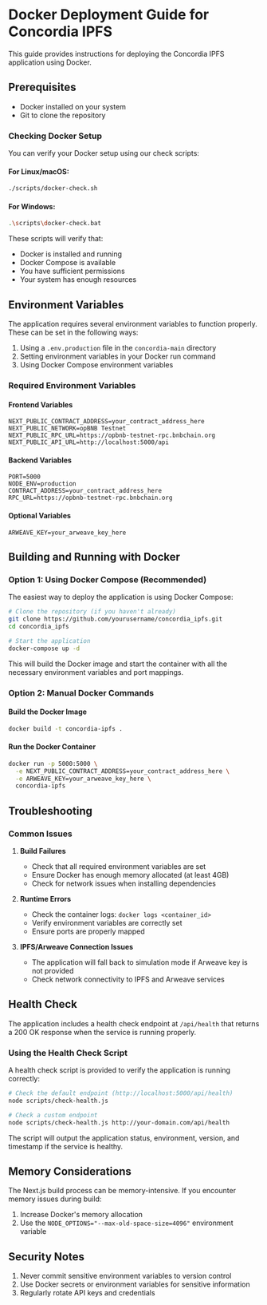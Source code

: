 # Docker Deployment Guide for Concordia IPFS

This guide provides instructions for deploying the Concordia IPFS application using Docker.

## Prerequisites

- Docker installed on your system
- Git to clone the repository

### Checking Docker Setup

You can verify your Docker setup using our check scripts:

#### For Linux/macOS:
```bash
./scripts/docker-check.sh
```

#### For Windows:
```bash
.\scripts\docker-check.bat
```

These scripts will verify that:
- Docker is installed and running
- Docker Compose is available
- You have sufficient permissions
- Your system has enough resources

## Environment Variables

The application requires several environment variables to function properly. These can be set in the following ways:

1. Using a `.env.production` file in the `concordia-main` directory
2. Setting environment variables in your Docker run command
3. Using Docker Compose environment variables

### Required Environment Variables

#### Frontend Variables

```
NEXT_PUBLIC_CONTRACT_ADDRESS=your_contract_address_here
NEXT_PUBLIC_NETWORK=opBNB Testnet
NEXT_PUBLIC_RPC_URL=https://opbnb-testnet-rpc.bnbchain.org
NEXT_PUBLIC_API_URL=http://localhost:5000/api
```

#### Backend Variables

```
PORT=5000
NODE_ENV=production
CONTRACT_ADDRESS=your_contract_address_here
RPC_URL=https://opbnb-testnet-rpc.bnbchain.org
```

#### Optional Variables

```
ARWEAVE_KEY=your_arweave_key_here
```

## Building and Running with Docker

### Option 1: Using Docker Compose (Recommended)

The easiest way to deploy the application is using Docker Compose:

```bash
# Clone the repository (if you haven't already)
git clone https://github.com/yourusername/concordia_ipfs.git
cd concordia_ipfs

# Start the application
docker-compose up -d
```

This will build the Docker image and start the container with all the necessary environment variables and port mappings.

### Option 2: Manual Docker Commands

#### Build the Docker Image

```bash
docker build -t concordia-ipfs .
```

#### Run the Docker Container

```bash
docker run -p 5000:5000 \
  -e NEXT_PUBLIC_CONTRACT_ADDRESS=your_contract_address_here \
  -e ARWEAVE_KEY=your_arweave_key_here \
  concordia-ipfs
```

## Troubleshooting

### Common Issues

1. **Build Failures**
   - Check that all required environment variables are set
   - Ensure Docker has enough memory allocated (at least 4GB)
   - Check for network issues when installing dependencies

2. **Runtime Errors**
   - Check the container logs: `docker logs <container_id>`
   - Verify environment variables are correctly set
   - Ensure ports are properly mapped

3. **IPFS/Arweave Connection Issues**
   - The application will fall back to simulation mode if Arweave key is not provided
   - Check network connectivity to IPFS and Arweave services

## Health Check

The application includes a health check endpoint at `/api/health` that returns a 200 OK response when the service is running properly.

### Using the Health Check Script

A health check script is provided to verify the application is running correctly:

```bash
# Check the default endpoint (http://localhost:5000/api/health)
node scripts/check-health.js

# Check a custom endpoint
node scripts/check-health.js http://your-domain.com/api/health
```

The script will output the application status, environment, version, and timestamp if the service is healthy.

## Memory Considerations

The Next.js build process can be memory-intensive. If you encounter memory issues during build:

1. Increase Docker's memory allocation
2. Use the `NODE_OPTIONS="--max-old-space-size=4096"` environment variable

## Security Notes

1. Never commit sensitive environment variables to version control
2. Use Docker secrets or environment variables for sensitive information
3. Regularly rotate API keys and credentials